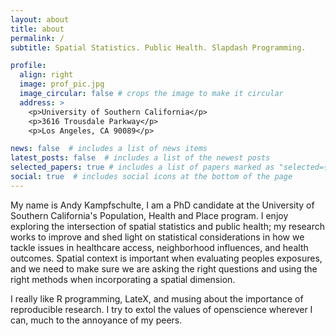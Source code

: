 ```yaml
---
layout: about
title: about
permalink: /
subtitle: Spatial Statistics. Public Health. Slapdash Programming.

profile:
  align: right
  image: prof_pic.jpg
  image_circular: false # crops the image to make it circular
  address: >
    <p>University of Southern California</p>
    <p>3616 Trousdale Parkway</p>
    <p>Los Angeles, CA 90089</p>

news: false  # includes a list of news items
latest_posts: false  # includes a list of the newest posts
selected_papers: true # includes a list of papers marked as "selected={true}"
social: true  # includes social icons at the bottom of the page
---
```


My name is Andy Kampfschulte, I am a PhD candidate at the University of Southern California's Population, Health and Place program. I enjoy exploring the intersection of spatial statistics and public health; my research works to improve and shed light on statistical considerations in how we tackle issues in healthcare access, neighborhood influences, and health outcomes. Spatial context is important when evaluating peoples exposures, and we need to make sure we are asking the right questions and using the right methods when incorporating a spatial dimension.

I really like R programming, LateX, and musing about the importance of reproducible research. I try to extol the values of openscience wherever I can, much to the annoyance of my peers.

